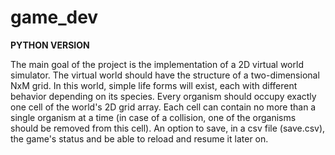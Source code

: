 # game_dev
__PYTHON VERSION__


The main goal of the project is the implementation of a 2D virtual world simulator. The virtual
world should have the structure of a two-dimensional NxM grid. In this world, simple life
forms will exist, each with different behavior depending on its species. Every organism
should occupy exactly one cell of the world's 2D grid array. Each cell can contain no more
than a single organism at a time (in case of a collision, one of the organisms should be
removed from this cell). An option to save, in a csv file (save.csv), the game's status and be able to reload and resume it later on.
